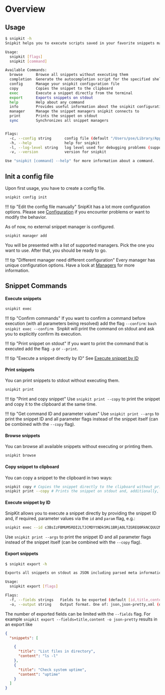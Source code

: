 # Overview

## Usage

```bash
$ snipkit -h
Snipkit helps you to execute scripts saved in your favorite snippets manager without even leaving the terminal.

Usage:
  snipkit [flags]
  snipkit [command]

Available Commands:
  browse      Browse all snippets without executing them
  completion  Generate the autocompletion script for the specified shell
  config      Manage your snipkit configuration file
  copy        Copies the snippet to the clipboard
  exec        Execute a snippet directly from the terminal
  export      Exports snippets on stdout
  help        Help about any command
  info        Provides useful information about the snipkit configuration
  manager     Manage the snippet managers snipkit connects to
  print       Prints the snippet on stdout
  sync        Synchronizes all snippet managers


Flags:
  -c, --config string      config file (default "/Users/pse/Library/Application Support/snipkit/config.yaml")
  -h, --help               help for snipkit
  -l, --log-level string   log level used for debugging problems (supported values: trace,debug,info,warn,error,fatal,panic) (default "panic")
  -v, --version            version for snipkit

Use "snipkit [command] --help" for more information about a command.
```

## Init a config file

Upon first usage, you have to create a config file.

```sh title="Create a new config file"
snipkit config init
```

!!! tip "Edit the config file manually"
    SnipKit has a lot more configuration options. Please see [Configuration][configuration] if you encounter problems or want
    to modify the behavior.

As of now, no external snippet manager is configured.

```sh title="Add an external snippet manager"
snipkit manager add
```

You will be presented with a list of supported managers. Pick the one you want to use. After that, you should be ready to go.

!!! tip "Different manager need different configuration"
    Every manager has unique configuration options. Have a look at [Managers][managers] for more information.

[configuration]: ../configuration/overview.md
[managers]: ../managers/overview.md

## Snippet Commands

#### Execute snippets

```sh title="Execute a snippet"
snipkit exec
```

!!! tip "Confirm commands"
    If you want to confirm a command before execution (with all parameters being resolved) add the 
    flag `--confirm`:
    ```bash 
    snipkit exec --confirm
    ```
    Snpkit will print the command on stdout and ask you to explicitly confirm its execution.

!!! tip "Print snippet on stdout"
    If you want to print the command that is executed add the flag `-p` or `--print`.

!!! tip "Execute a snippet directly by ID"
    See [Execute snippet by ID](#execute-snippet-by-id)

#### Print snippets

You can print snippets to stdout without executing them.

```sh title="Print a snippet"
snipkit print
```

!!! tip "Print and copy snippet"
    Use `snipkit print --copy` to print the snippet and copy it to the clipboard at the same time.

!!! tip "Get command ID and parameter values"
    Use `snipkit print --args` to print the snippet ID and all parameter flags instead of the snippet itself (can be combined with the `--copy` flag).

#### Browse snippets

You can browse all available snippets without executing or printing them.

```sh title="Browse all snippets"
snipkit browse
```
#### Copy snippet to clipboard

You can copy a snippet to the clipboard in two ways:

```sh title="Copy to clipboard"
snipkit copy # Copies the snippet directly to the clipboard without printing
snipkit print --copy # Prints the snippet on stdout and, additionally, copies it to the clipboard
```

#### Execute snippet by ID

SnipKit allows you to execute a snippet directly by providing the snippet ID and, if required, parameter values via the `id` and `param` flag, e.g.:

```sh
snipkit exec --id c3BsIzFBMUM5RDI2LTJCMDYtNDk5Mi1BRjA0LTZGREQ0RkNCQUU2MQ== --param VAR1=example-value --param VAR2="other value"
```

Use `snipkit print --args` to print the snippet ID and all parameter flags instead of the snippet itself (can be combined with the `--copy` flag).

#### Export snippets

```bash
$ snipkit export -h

Exports all snippets on stdout as JSON including parsed meta information like parameters.

Usage:
  snipkit export [flags]

Flags:
  -f, --fields strings   Fields to be exported (default [id,title,content,parameters])
  -o, --output string    Output format. One of: json,json-pretty,xml (default "json")
```

The number of exported fields can be limited with the `--fields` flag. For example `snipkit export --fields=title,content -o json-pretty` results in an export like

```json 
{
  "snippets": [

    {
      "title": "List files in directory",
      "content": "ls -l"
    },
    {
      "title": "Check system uptime",
      "content": "uptime"
    }
  ]
}
```
